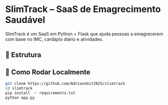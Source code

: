 # SlimTrack – SaaS de Emagrecimento Saudável

SlimTrack é um SaaS em Python + Flask que ajuda pessoas a emagrecerem com base no IMC, cardápio diário e atividades.

## 📁 Estrutura

## 🚀 Como Rodar Localmente

```bash
git clone https://github.com/AdrianoGit2025/slimtrack 
cd slimtrack
pip install -r requirements.txt
python app.py
